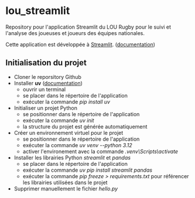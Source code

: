 # lou_streamlit
Repository pour l'application Streamlit du LOU Rugby pour le suivi et l'analyse des joueuses et joueurs des équipes nationales.

Cette application est développée à [Streamlit](https://streamlit.io/). ([documentation](https://docs.streamlit.io/))

## Initialisation du projet

- Cloner le reporsitory Github
- Installer  **uv** ([documentation](https://docs.astral.sh/uv/))
  - ouvrir un terminal
  - se placer dans le répertoire de l'application
  - exécuter la commande *pip install uv*
- Initialiser un projet Python
  - se positionner dans le répertoire de l'application
  - exécuter la commande *uv init*
  - la structure du projet est générée automatiquement
- Créer un environnement virtuel pour le projet
  - se positionner dans le répertoire de l'application
  - exécuter la commande *uv venv --python 3.12*
  - activer l'environement avec la commande *.venv\Scripts\activate*
- Installer les librairies Python *streamlit* et *pandas*
  - se placer dans le répertoire de l'application
  - exécuter la commande *uv pip install streamlit pandas*
  - exécuter la commande *pip freeze > requirements.txt* pour référencer les librairies utilisées dans le projet
- Supprimer manuellement le fichier *hello.py*